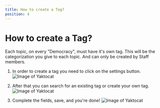 ```yaml
---
title: How to create a Tag?
position: 4
---
```


# How to create a Tag?

Each topic, on every "Democracy", must have it's own tag. This will be the categorization you give to each topic. And can only be created by Staff members.

1. In order to create a tag you need to click on the settings button.
![Image of Yaktocat](https://cldup.com/mYORvyvS0I.png)

2. After that you can search for an existing tag or create your own tag.
![Image of Yaktocat](https://cldup.com/I9pEujU8il.png)

3. Complete the fields, save, and you're done!
![Image of Yaktocat](https://cldup.com/9frYOVOSyA.png)

